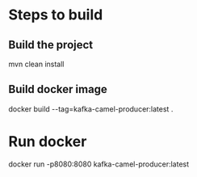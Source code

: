 
# Steps to build

## Build the project
mvn clean install

## Build docker image
docker build --tag=kafka-camel-producer:latest .

# Run docker
docker run -p8080:8080 kafka-camel-producer:latest